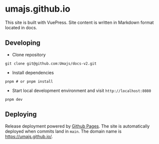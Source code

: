 # umajs.github.io

This site is built with VuePress. Site content is written in Markdown format located in docs.

## Developing

- Clone repository

```base
git clone git@github.com:Umajs/docs-v2.git
```

- Install dependencies

```base
pnpm # or pnpm install
```

- Start local development environment and visit `http://localhost:8080`

```base
pnpm dev
```

## Deploying

Release deployment powered by [Github Pages](https://pages.github.com/). The site is automatically deployed when commits land in `main`. The domain name is <https://umajs.github.io/>.
